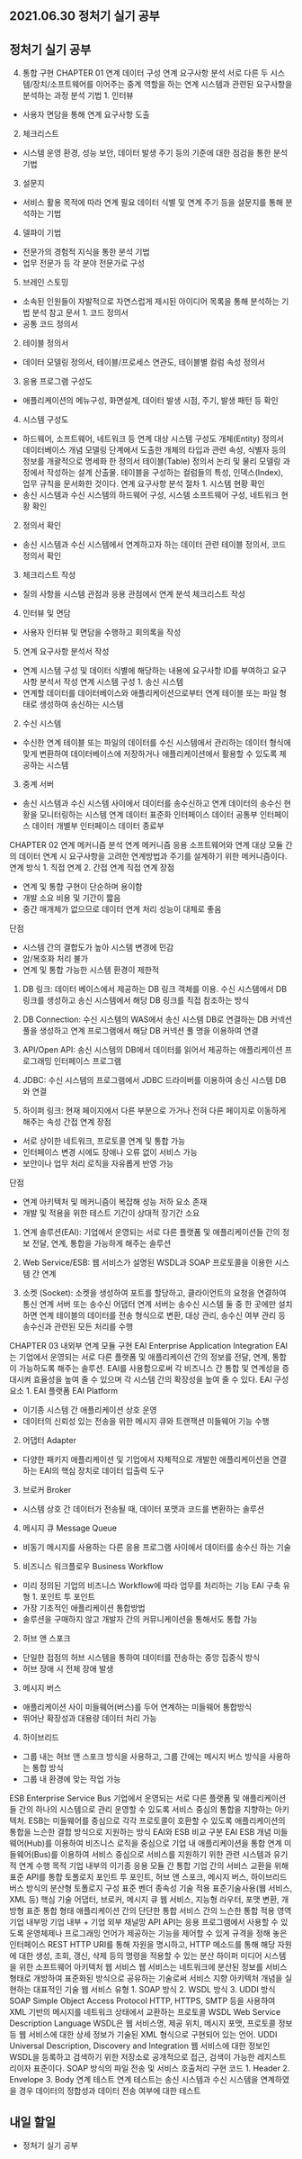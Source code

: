 ## 2021.06.30 정처기 실기 공부

## 정처기 실기 공부

4. 통합 구현
CHAPTER 01 연계 데이터 구성
연계 요구사항 분석	서로 다른 두 시스템/장치/소프트웨어를 이어주는 중계 역할을 하는 연계 시스템과 관련된 요구사항을 분석하는 과정
분석 기법	1. 인터뷰
 - 사용자 면담을 통해 연계 요구사항 도출

2. 체크리스트
 - 시스템 운영 환경, 성능 보안, 데이터 발생 주기 등의 기준에 대한 점검을 통한 분석 기법

3. 설문지
 - 서비스 활용 목적에 따라 연계 필요 데이터 식별 및 연계 주기 등을 설문지를 통해 분석하는 기법

4. 델파이 기법
 - 전문가의 경험적 지식을 통한 분석 기법
 - 업무 전문가 등 각 분야 전문가로 구성

5. 브레인 스토밍
 - 소속된 인원들이 자발적으로 자연스럽게 제시된 아이디어 목록을 통해 분석하는 기법
분석 참고 문서	1. 코드 정의서
 - 공통 코드 정의서

2. 테이블 정의서
 - 데이터 모델링 정의서, 테이블/프로세스 연관도, 테이블별 컬럼 속성 정의서

3. 응용 프로그램 구성도
 - 애플리케이션의 메뉴구성, 화면설계, 데이터 발생 시점, 주기, 발생 패턴 등 확인

4. 시스템 구성도
 - 하드웨어, 소프트웨어, 네트워크 등 연계 대상 시스템 구성도
개체(Entity) 정의서	데이터베이스 개념 모델링 단계에서 도출한 개체의 타입과 관련 속성, 식별자 등의 정보를 개괄적으로 명세화 한 정의서
테이블(Table) 정의서	논리 및 물리 모델링 과정에서 작성하는 설계 산출물. 테이블을 구성하는 컬럼들의 특성, 인덱스(Index), 업무 규칙을 문서화한 것이다.
연계 요구사항 분석 절차	1. 시스템 현황 확인
 - 송신 시스템과 수신 시스템의 하드웨어 구성, 시스템 소프트웨어 구성, 네트워크 현황 확인

2. 정의서 확인
 - 송신 시스템과 수신 시스템에서 연계하고자 하는 데이터 관련 테이블 정의서, 코드 정의서 확인

3. 체크리스트 작성
 - 질의 사항을 시스템 관점과 응용 관점에서 연계 분석 체크리스트 작성

4. 인터뷰 및 면담
 - 사용자 인터뷰 및 면담을 수행하고 회의록을 작성

5. 연계 요구사항 분석서 작성
 - 연계 시스템 구성 및 데이터 식별에 해당하는 내용에 요구사항 ID를 부여하고 요구사항 분석서 작성
연계 시스템 구성	1. 송신 시스템
 - 연계할 데이터를 데이터베이스와 애플리케이션으로부터 연계 테이블 또는 파일 형태로 생성하여 송신하는 시스템

2. 수신 시스템
 - 수신한 연계 테이블 또는 파일의 데이터를 수신 시스템에서 관리하는 데이터 형식에 맞게 변환하여 데이터베이스에 저장하거나 애플리케이션에서 활용할 수 있도록 제공하는 시스템

3. 중계 서버
 - 송신 시스템과 수신 시스템 사이에서 데이터를 송수신하고 연계 데이터의 송수신 현황을 모니터링하는 시스템
연계 데이터 표준화	인터페이스 데이터 공통부
인터페이스 데이터 개별부
인터페이스 데이터 종료부

CHAPTER 02 연계 메커니즘 분석
연계 메커니즘	응용 소프트웨어와 연계 대상 모듈 간의 데이터 연계 시 요구사항을 고려한 연계방법과 주기를 설계하기 위한 메커니즘이다.
연계 방식	1. 직접 연계
2. 간접 연계
직접 연계	장점
 - 연계 및 통합 구현이 단순하며 용이함
 - 개발 소요 비용 및 기간이 짧음
 - 중간 매개체가 없으므로 데이터 연계 처리 성능이 대체로 좋음

단점
 - 시스템 간의 결합도가 높아 시스템 변경에 민감
 - 암/복호화 처리 불가
 - 연계 및 통합 가능한 시스템 환경이 제한적

1. DB 링크: 데이터 베이스에서 제공하는 DB 링크 객체를 이용. 수신 시스템에서 DB 링크를 생성하고 송신 시스템에서 해당 DB 링크를 직접 참조하는 방식

2. DB Connection: 수신 시스템의 WAS에서 송신 시스템 DB로 연결하는 DB 커넥션 풀을 생성하고 연계 프로그램에서 해당 DB 커넥션 풀 명을 이용하여 연결

3. API/Open API: 송신 시스템의 DB에서 데이터를 읽어서 제공하는 애플리케이션 프로그래밍 인터페이스 프로그램

4. JDBC: 수신 시스템의 프로그램에서 JDBC 드라이버를 이용하여 송신 시스템 DB와 연결

5. 하이퍼 링크: 현재 페이지에서 다른 부분으로 가거나 전혀 다른 페이지로 이동하게 해주는 속성
간접 연계	장점
 - 서로 상이한 네트워크, 프로토콜 연계 및 통합 가능
 - 인터페이스 변경 시에도 장애나 오류 없이 서비스 가능
 - 보안이나 업무 처리 로직을 자유롭게 반영 가능

단점
 - 연계 아키텍처 및 메커니즘이 복잡해 성능 저하 요소 존재
 - 개발 및 적용을 위한 테스트 기간이 상대적 장기간 소요

1. 연계 솔루션(EAI): 기업에서 운영되는 서로 다른 플랫폼 및 애플리케이션들 간의 정보 전달, 연계, 통합을 가능하게 해주는 솔루션

2. Web Service/ESB: 웹 서비스가 설명된 WSDL과 SOAP 프로토콜을 이용한 시스템 간 연계

3. 소켓 (Socket): 소켓을 생성하여 포트를 할당하고, 클라이언트의 요청을 연결하여 통신
연계 서버 또는 송수신 어댑터	연계 서버는 송수신 시스템 둘 중 한 곳에만 설치하면 연계 테이블의 데이터를 전송 형식으로 변환, 대상 관리, 송수신 여부 관리 등 송수신과 관련된 모든 처리를 수행

CHAPTER 03 내외부 연계 모듈 구현
EAI Enterprise Application Integration	EAI는 기업에서 운영되는 서로 다른 플랫폼 및 애플리케이션 간의 정보를 전달, 연계, 통합이 가능하도록 해주는 솔루션.
EAI를 사용함으로써 각 비즈니스 간 통합 및 연계성을 증대시켜 효율성을 높여 줄 수 있으며 각 시스템 간의 확장성을 높여 줄 수 있다.
EAI 구성요소	1. EAI 플랫폼 EAI Platform
 - 이기종 시스템 간 애플리케이션 상호 운영
 - 데이터의 신뢰성 있는 전송을 위한 메시지 큐와 트랜잭션 미들웨어 기능 수행

2. 어댑터 Adapter
 - 다양한 패키지 애플리케이션 및 기업에서 자체적으로 개발한 애플리케이션을 연결하는 EAI의 핵심 장치로 데이터 입출력 도구

3. 브로커 Broker
 - 시스템 상호 간 데이터가 전송될 때, 데이터 포맷과 코드를 변환하는 솔루션

4. 메시지 큐 Message Queue
 - 비동기 메시지를 사용하는 다른 응용 프로그램 사이에서 데이터를 송수신 하는 기술

5. 비즈니스 워크플로우 Business Workflow
 - 미리 정의된 기업의 비즈니스 Workflow에 따라 업무를 처리하는 기능
EAI 구축 유형	1. 포인트 투 포인트
 - 가장 기초적인 애플리케이션 통합방법
 - 솔루션을 구매하지 않고 개발자 간의 커뮤니케이션을 통해서도 통합 가능



2. 허브 앤 스포크
 - 단일한 접점의 허브 시스템을 통하여 데이터를 전송하는 중앙 집중식 방식
 - 허브 장애 시 전체 장애 발생



3. 메시지 버스
 - 애플리케이션 사이 미들웨어(버스)를 두어 연계하는 미들웨어 통합방식
 - 뛰어난 확장성과 대용량 데이터 처리 가능



4. 하이브리드
 - 그룹 내는 허브 앤 스포크 방식을 사용하고, 그룹 간에는 메시지 버스 방식을 사용하는 통합 방식
 - 그룹 내 환경에 맞는 작업 가능



ESB Enterprise Service Bus	기업에서 운영되는 서로 다른 플랫폼 및 애플리케이션들 간의 하나의 시스템으로 관리 운영할 수 있도록 서비스 중심의 통합을 지향하는 아키텍처.
ESB는 미들웨어를 중심으로 각각 프로토콜이 호환할 수 있도록 애플리케이션의 통합을 느슨한 결합 방식으로 지원하는 방식
EAI와 ESB 비교	구분	EAI	ESB
	개념	미들웨어(Hub)를 이용하여 비즈니스 로직을 중심으로 기업 내 애플리케이션을 통합 연계	미들웨어(Bus)를 이용하여 서비스 중심으로 서비스를 지원하기 위한 관련 시스템과 유기적 연계
	수행 목적	기업 내부의 이기종 응용 모듈 간 통합	기업 간의 서비스 교환을 위해 표준 API를 통합
	토폴로지	포인트 투 포인트, 허브 앤 스포크, 메시지 버스, 하이브리드	버스 방식의 분산형 토폴로지 구성
	표준	벤더 종속성 기술 적용	표준기술사용(웹 서비스, XML 등)
	핵심 기술	어댑터, 브로커, 메시지 큐	웹 서비스, 지능형 라우터, 포맷 변환, 개방형 표준
	통합 형태	애플리케이션 간의 단단한 통합	서비스 간의 느슨한 통합
	적용 영역	기업 내부망	기업 내부 + 기업 외부 채널망
API	API는 응용 프로그램에서 사용할 수 있도록 운영체제나 프로그래밍 언어가 제공하는 기능을 제어할 수 있게 규격을 정해 놓은 인터페이스
REST	HTTP URI를 통해 자원을 명시하고, HTTP 메소드를 통해 해당 자원에 대한 생성, 조회, 갱신, 삭제 등의 명령을 적용할 수 있는 분산 하이퍼 미디어 시스템을 위한 소프트웨어 아키텍처
웹 서비스	웹 서비스는 네트워크에 분산된 정보를 서비스 형태로 개방하여 표준화된 방식으로 공유하는 기술로써 서비스 지향 아키텍처 개념을 실현하는 대표적인 기술
웹 서비스 유형	1. SOAP 방식
2. WSDL 방식
3. UDDI 방식
SOAP Simple Object Access Protocol	HTTP, HTTPS, SMTP 등을 사용하여 XML 기반의 메시지를 네트워크 상태에서 교환하는 프로토콜
WSDL Web Service Description Language	WSDL은 웹 서비스명, 제공 위치, 메시지 포맷, 프로토콜 정보 등 웹 서비스에 대한 상세 정보가 기술된 XML 형식으로 구현되어 있는 언어.
UDDI Universal Description, Discovery and Integration	웹 서비스에 대한 정보인 WSDL을 등록하고 검색하기 위한 저장소로 공개적으로 접근, 검색이 가능한 레지스트리이자 표준이다.
SOAP 방식의 파일 전송 및 서비스 호출처리 구현 코드	1. Header
2. Envelope
3. Body
연계 테스트	연계 테스트는 송신 시스템과 수신 시스템을 연계하였을 경우 데이터의 정합성과 데이터 전송 여부에 대한 테스트



## 내일 할일
 - 정처기 실기 공부